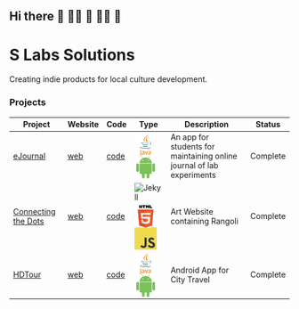 ## Hi there 👋 🙋‍♀️ 🧙 👩‍💻 🌈

# S Labs Solutions

Creating indie products for local culture development.

### Projects

| Project | Website | Code | Type | Description | Status |
|---|---|---|---|---|---|
| [eJournal](https://slabstech.github.io/ejournal/) | [web](https://slabstech.github.io/ejournal/) |  [code](https://github.com/slabstech/ejournal) | <img height="40" align="left" src="https://raw.githubusercontent.com/github/explore/5b3600551e122a3277c2c5368af2ad5725ffa9a1/topics/java/java.png" alt="Java" />  <img height="40" align="left" src="https://raw.githubusercontent.com/github/explore/8baf984947f4d9c32006bd03fa4c51ff91aadf8d/topics/android/android.png" alt="Android" />| An app for students for maintaining online journal of lab experiments  | Complete |
| [Connecting the Dots](https://github.com/slabstech/connectingthedots.com)|  [web](https://slabstech.github.io/connectingthedots.com/) |  [code](https://github.com/slabstech/connectingthedots.com) | <img height="40" align="left" src="https://avatars.githubusercontent.com/u/3083652?s=200&v=4" alt="Jekyll" />       <img height="40" align="left" src="https://raw.githubusercontent.com/github/explore/80688e429a7d4ef2fca1e82350fe8e3517d3494d/topics/html/html.png" alt="HTML" />  <img height="40" align="left" src="https://raw.githubusercontent.com/github/explore/80688e429a7d4ef2fca1e82350fe8e3517d3494d/topics/javascript/javascript.png" alt="JS" />| Art Website containing Rangoli | Complete |
| [HDTour](https://github.com/slabstech/thehdtour-app) |  [web](https://github.com/slabstech/thehdtour-app) | [code](https://github.com/slabstech/thehdtour-app) | <img height="40" align="left" src="https://raw.githubusercontent.com/github/explore/5b3600551e122a3277c2c5368af2ad5725ffa9a1/topics/java/java.png" alt="Java" />  <img height="40" align="left" src="https://raw.githubusercontent.com/github/explore/8baf984947f4d9c32006bd03fa4c51ff91aadf8d/topics/android/android.png" alt="Android" />| Android App for City Travel  | Complete |

